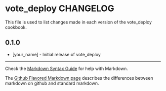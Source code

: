 # vote_deploy CHANGELOG

This file is used to list changes made in each version of the vote_deploy cookbook.

## 0.1.0
- [your_name] - Initial release of vote_deploy

- - -
Check the [Markdown Syntax Guide](http://daringfireball.net/projects/markdown/syntax) for help with Markdown.

The [Github Flavored Markdown page](http://github.github.com/github-flavored-markdown/) describes the differences between markdown on github and standard markdown.

